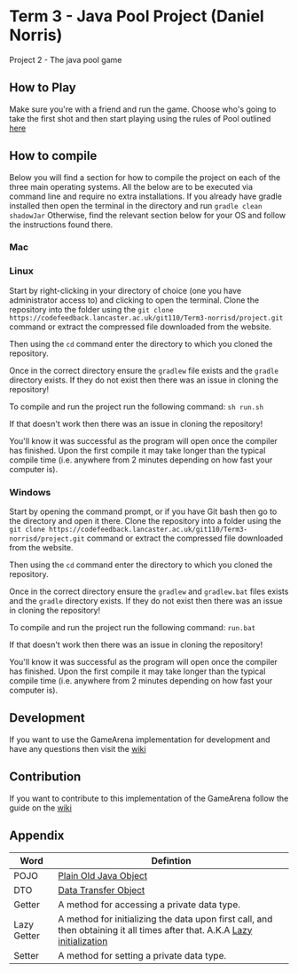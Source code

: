 # Term 3 - Java Pool Project (Daniel Norris)

Project 2 - The java pool game

## How to Play
Make sure you're with a friend and run the game.
Choose who's going to take the first shot and then start playing using the rules of Pool outlined [here](http://www.epa.org.uk/wrules.php)

## How to compile
Below you will find a section for how to compile the project on each of the three main operating systems.
All the below are to be executed via command line and require no extra installations.
If you already have gradle installed then open the terminal in the directory and run `gradle clean shadowJar`
Otherwise, find the relevant section below for your OS and follow the instructions found there.

### Mac


### Linux
Start by right-clicking in your directory of choice (one you have administrator access to) and clicking to open the terminal.
Clone the repository into the folder using the `git clone https://codefeedback.lancaster.ac.uk/git110/Term3-norrisd/project.git` command
or extract the compressed file downloaded from the website.

Then using the `cd` command enter the directory to which you cloned the repository.

Once in the correct directory ensure the `gradlew` file exists and the `gradle` directory exists.
If they do not exist then there was an issue in cloning the repository!

To compile and run the project run the following command: `sh run.sh`

If that doesn't work then there was an issue in cloning the repository!

You'll know it was successful as the program will open once the compiler has finished.
Upon the first compile it may take longer than the typical compile time (i.e. anywhere from 2 minutes depending
on how fast your computer is).

### Windows
Start by opening the command prompt, or if you have Git bash then go to the directory and open it there.
Clone the repository into a folder using the `git clone https://codefeedback.lancaster.ac.uk/git110/Term3-norrisd/project.git` command
or extract the compressed file downloaded from the website.

Then using the `cd` command enter the directory to which you cloned the repository.

Once in the correct directory ensure the `gradlew` and `gradlew.bat` files exists and the `gradle` directory exists.
If they do not exist then there was an issue in cloning the repository!

To compile and run the project run the following command: `run.bat`

If that doesn't work then there was an issue in cloning the repository!

You'll know it was successful as the program will open once the compiler has finished.
Upon the first compile it may take longer than the typical compile time (i.e. anywhere from 2 minutes depending
on how fast your computer is).

## Development
If you want to use the GameArena implementation for development and have any questions then visit the [wiki](https://codefeedback.lancaster.ac.uk/git110/Term3-norrisd/project/wiki/Developer+API/)


## Contribution
If you want to contribute to this implementation of the GameArena follow the guide on the [wiki](https://codefeedback.lancaster.ac.uk/git110/Term3-norrisd/project/wiki/Contribution)

## Appendix

Word | Defintion
-----|----------
POJO | [Plain Old Java Object](https://en.wikipedia.org/wiki/Plain_old_Java_object)  
DTO  | [Data Transfer Object](https://en.wikipedia.org/wiki/Data_transfer_object)
Getter | A method for accessing a private data type.
Lazy Getter | A method for initializing the data upon first call, and then obtaining it all times after that. A.K.A [Lazy initialization](https://en.wikipedia.org/wiki/Lazy_initialization)
Setter | A method for setting a private data type.
